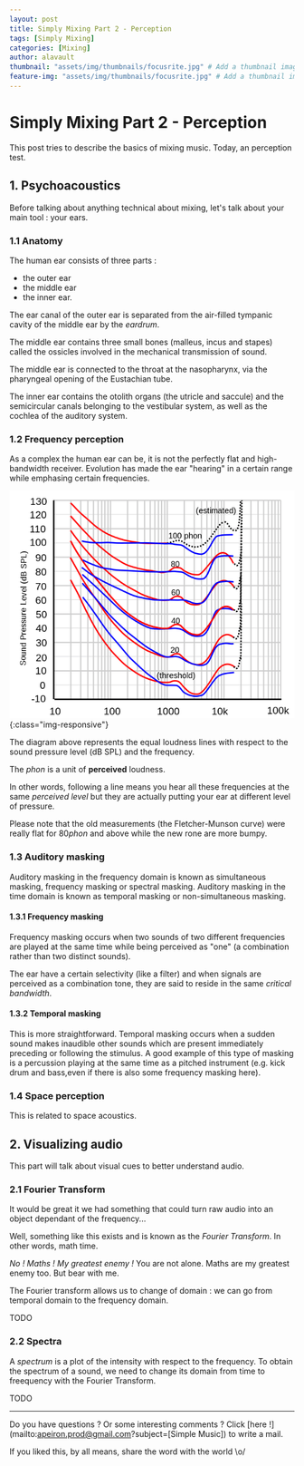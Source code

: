 ```yaml
---
layout: post
title: Simply Mixing Part 2 - Perception
tags: [Simply Mixing]
categories: [Mixing]
author: alavault
thumbnail: "assets/img/thumbnails/focusrite.jpg" # Add a thumbnail image on blog view
feature-img: "assets/img/thumbnails/focusrite.jpg" # Add a thumbnail image on blog view
---
```


# Simply Mixing Part 2 - Perception

This post tries to describe the basics of mixing music. Today, an perception test.

## 1. Psychoacoustics

Before talking about anything technical about mixing, let's talk about your main tool : your ears.

### 1.1 Anatomy

The human ear consists of three parts :
* the outer ear
* the middle ear
* the inner ear.

The ear canal of the outer ear is separated from the air-filled tympanic cavity of the middle ear by the *eardrum*.

The middle ear contains three small bones (malleus, incus and stapes) called the ossicles involved in the mechanical transmission of sound.

The middle ear is connected to the throat at the nasopharynx, via the pharyngeal opening of the Eustachian tube. 

The inner ear contains the otolith organs (the utricle and saccule) and the semicircular canals belonging to the vestibular system, as well as the cochlea of the auditory system.

### 1.2 Frequency perception

As a complex the human ear can be, it is not the perfectly flat and high-bandwidth receiver. Evolution has made the ear "hearing" in a certain range while emphasing certain frequencies.

![iso226](/assets/img/posts/iso226.png){:class="img-responsive"}

The diagram above represents the equal loudness lines with respect to the sound pressure level (dB SPL) and the frequency.

The *phon* is a unit of **perceived** loudness.

In other words, following a line means you hear all these frequencies at the same *perceived level* but they are actually putting your ear at different level of pressure.

Please note that the old measurements (the Fletcher-Munson curve) were really flat for 80*phon* and above while the new rone are more bumpy.

### 1.3 Auditory masking

Auditory masking in the frequency domain is known as simultaneous masking, frequency masking or spectral masking. Auditory masking in the time domain is known as temporal masking or non-simultaneous masking.

#### 1.3.1 Frequency masking

Frequency masking occurs when two sounds of two different frequencies are played at the same time while being perceived as "one" (a combination rather than two distinct sounds).

The ear have a certain selectivity (like a filter)  and when signals are perceived as a combination tone, they are said to reside in the same *critical bandwidth*.

#### 1.3.2 Temporal masking

This is more straightforward. Temporal masking occurs when a sudden sound makes inaudible other sounds which are present immediately preceding or following the stimulus. A good example of this type of masking is a percussion playing at the same time as a pitched instrument (e.g. kick drum and bass,even if there is also some frequency masking here).

### 1.4 Space perception 

This is related to space acoustics.

## 2. Visualizing audio

This part will talk about visual cues to better understand audio.

### 2.1 Fourier Transform

It would be great it we had something that could turn raw audio into an object dependant of the frequency...

Well, something like this exists and is known as the *Fourier Transform*. In other words, math time.

*No ! Maths ! My greatest enemy !* You are not alone. Maths are my greatest enemy too. But bear with me.

The Fourier transform allows us to change of domain : we can go from temporal domain to the frequency domain.

TODO

### 2.2 Spectra

A *spectrum* is a plot of the intensity with respect to the frequency. To obtain the spectrum of a sound, we need to change its domain from time to freequency with the Fourier Transform.

TODO

---

Do you have questions ? Or some interesting comments ? Click [here !](mailto:apeiron.prod@gmail.com?subject=[Simple Music]) to write a mail.

If you liked this, by all means, share the word with the world \o/

